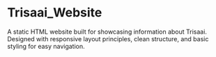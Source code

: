 # Trisaai_Website
A static HTML website built for showcasing information about Trisaai. Designed with responsive layout principles, clean structure, and basic styling for easy navigation.
